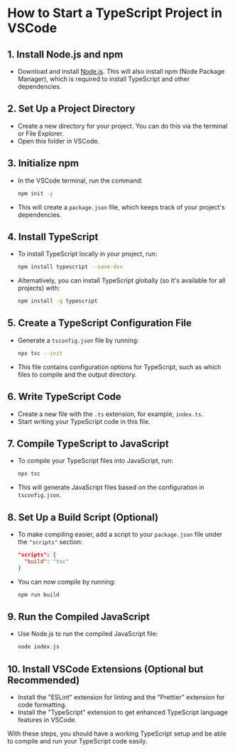 # How to Start a TypeScript Project in VSCode

## 1. Install Node.js and npm
- Download and install [Node.js](https://nodejs.org/). This will also install npm (Node Package Manager), which is required to install TypeScript and other dependencies.

## 2. Set Up a Project Directory
- Create a new directory for your project. You can do this via the terminal or File Explorer.
- Open this folder in VSCode.

## 3. Initialize npm
- In the VSCode terminal, run the command:
  ```bash
  npm init -y
  ```
- This will create a `package.json` file, which keeps track of your project's dependencies.

## 4. Install TypeScript
- To install TypeScript locally in your project, run:
  ```bash
  npm install typescript --save-dev
  ```
- Alternatively, you can install TypeScript globally (so it's available for all projects) with:
  ```bash
  npm install -g typescript
  ```

## 5. Create a TypeScript Configuration File
- Generate a `tsconfig.json` file by running:
  ```bash
  npx tsc --init
  ```
- This file contains configuration options for TypeScript, such as which files to compile and the output directory.

## 6. Write TypeScript Code
- Create a new file with the `.ts` extension, for example, `index.ts`.
- Start writing your TypeScript code in this file.

## 7. Compile TypeScript to JavaScript
- To compile your TypeScript files into JavaScript, run:
  ```bash
  npx tsc
  ```
- This will generate JavaScript files based on the configuration in `tsconfig.json`.

## 8. Set Up a Build Script (Optional)
- To make compiling easier, add a script to your `package.json` file under the `"scripts"` section:
  ```json
  "scripts": {
    "build": "tsc"
  }
  ```
- You can now compile by running:
  ```bash
  npm run build
  ```

## 9. Run the Compiled JavaScript
- Use Node.js to run the compiled JavaScript file:
  ```bash
  node index.js
  ```

## 10. Install VSCode Extensions (Optional but Recommended)
- Install the "ESLint" extension for linting and the "Prettier" extension for code formatting.
- Install the "TypeScript" extension to get enhanced TypeScript language features in VSCode.

With these steps, you should have a working TypeScript setup and be able to compile and run your TypeScript code easily.

